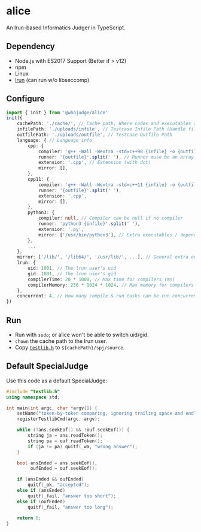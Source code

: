 # alice
An lrun-based Informatics Judger in TypeScript.

## Dependency
- Node.js with ES2017 Support (Better if > v12)
- npm
- Linux
- [lrun](https://github.com/quark-zju/lrun) (can run w/o libseccomp)

## Configure
```ts
import { init } from '@whojudge/alice'
init({
    cachePath: './cache/', // Cache path, Where codes and executables are temporarily stored (with trailing slash)
    infilePath: './uploads/infile', // Testcase Infile Path (Handle file uploading by ourself - alice does not do that)
    outfilePath: './uploads/outfile', // Testcase Outfile Path
    language: { // Language info
        cpp: {
            compiler: 'g++ -Wall -Wextra -std=c++98 {infile} -o {outfile}'.split(' '), // Compiler must be an array
            runner: '{outfile}'.split(' '), // Runner muse be an array
            extension: '.cpp', // Extension (with dot)
            mirror: [],
        },
        cpp11: {
            compiler: 'g++ -Wall -Wextra -std=c++11 {infile} -o {outfile}'.split(' '),
            runner: '{outfile}'.split(' '),
            extension: '.cpp',
            mirror: [],
        },
        python3: {
            compiler: null, // Compiler can be null if no compiler
            runner: 'python3 {infile}'.split(' '),
            extension: '.py',
            mirror: ['/usr/bin/python3'], // Extra executables / dependencies for runner
        },
        ...
    },
    mirror: ['/lib/', '/lib64/', '/usr/lib/', ...], // General extra executables / dependencies
    lrun: {
        uid: 1001, // The lrun user's uid
        gid: 1001, // The lrun user's gid
        compilerTime: 20 * 1000, // Max time for compilers (ms)
        compilerMemory: 256 * 1024 * 1024, // Max memory for compilers (Bytes)
    },
    concurrent: 4, // How many compile & run tasks can be run concurrently
})
```

## Run
- Run with `sudo`; or alice won't be able to switch uid/gid.
- `chown` the cache path to the lrun user.
- Copy [`testlib.h`](https://github.com/MikeMirzayanov/testlib) to `${cachePath}/spj/source`.

## Default SpecialJudge
Use this code as a default SpecialJudge:
```cpp
#include "testlib.h"
using namespace std;

int main(int argc, char *argv[]) {
    setName("token-by-token comparing, ignoring trailing space and endl");
    registerTestlibCmd(argc, argv);

    while (!ans.seekEof() && !ouf.seekEof()) {
        string ja = ans.readToken();
        string pa = ouf.readToken();
        if (ja != pa) quitf(_wa, "wrong answer");
    }

    bool ansEnded = ans.seekEof(),
         oufEnded = ouf.seekEof();

    if (ansEnded && oufEnded)
        quitf(_ok, "accepted");
    else if (ansEnded)
        quitf(_fail, "answer too short");
    else if (oufEnded)
        quitf(_fail, "answer too long");
    
    return 0;
}
```
